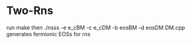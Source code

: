 # Two-Rns
run make
then ./nsss -e e_cBM -c e_cDM -b eosBM -d eosDM
DM.cpp generates fermionic EOSs for rns

